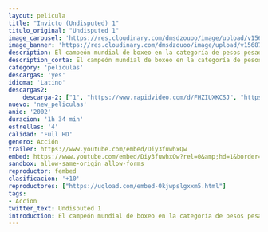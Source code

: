 ```yaml
---
layout: pelicula
title: "Invicto (Undisputed) 1"
titulo_original: "Undisputed 1"
image_carousel: 'https://res.cloudinary.com/dmsdzouoo/image/upload/v1568785234/invencible1-min_siv8yz.jpg'
image_banner: 'https://res.cloudinary.com/dmsdzouoo/image/upload/v1568785237/undeputed1-min_lhcxwo.jpg'
description: El campeón mundial de boxeo en la categoría de pesos pesados George Iceman Chambers (Ving Rhames) es enviado a prisión acusado de violación, cargo del que él se declara totalmente inocente. Lo que más le indigna es que en la cima de su carrera de boxeador profesional no va a poder disfrutar y defender su título de campeón invicto. Cumpliendo cadena perpetua por un crimen pasional en la misma penitenciaría a la que será enviado Iceman se encuentra Monroe Hutchen (Wesley Snipes). Los reclusos consideran a Hutchen como a un héroe, como a su indiscutible campeón de boxeo. Resignado a pasar el resto de su vida en la cárcel, a Hutchen todavía le obsesiona, sin embargo, la duda de si hubiera podido llegar a ser alguien como boxeador.
description_corta: El campeón mundial de boxeo en la categoría de pesos pesados George Iceman Chambers (Ving Rhames) es enviado a prisión acusado de violación, cargo del que él se declara totalmente inocente. Lo que más le indigna es que en la cima de su carrera de boxeador profesional no va a...
category: 'peliculas'
descargas: 'yes'
idioma: 'Latino'
descargas2:
    descarga-2: ["1", "https://www.rapidvideo.com/d/FHZIUXKCSJ", "https://www.google.com/s2/favicons?domain=www.rapidvideo.com","RapidVideo","https://res.cloudinary.com/imbriitneysam/image/upload/v1541473684/mexico.png", "Latino", "Full HD"]
nuevo: 'new_peliculas'
anio: '2002'
duracion: '1h 34 min'
estrellas: '4'
calidad: 'Full HD'
genero: Acción
trailer: https://www.youtube.com/embed/Diy3fuwhxQw
embed: https://www.youtube.com/embed/Diy3fuwhxQw?rel=0&amp;hd=1&border=0&wmode=opaque&enablejsapi=1&modestbranding=1&controls=1&showinfo=1
sandbox: allow-same-origin allow-forms
reproductor: fembed
clasificacion: '+10'
reproductores: ["https://uqload.com/embed-0kjwpslgxxm5.html"]
tags:
- Accion
twitter_text: Undisputed 1
introduction: El campeón mundial de boxeo en la categoría de pesos pesados George Iceman Chambers (Ving Rhames) es enviado a prisión acusado de violación, cargo del que él se declara totalmente inocente. Lo que más le indigna es que en la cima de su carrera de boxeador profesional no va a...
---
```












